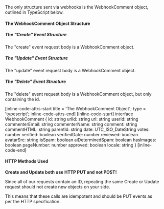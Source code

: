 The only structure sent via webhooks is the WebhookComment object, outlined in TypeScript below.

#### The WebhookComment Object Structure

##### The "Create" Event Structure
The "create" event request body is a WebhookComment object.

##### The "Update" Event Structure
The "update" event request body is a WebhookComment object.

##### The "Delete" Event Structure
The "delete" event request body is a WebhookComment object, but only containing the id.

[inline-code-attrs-start title = 'The WebhookComment Object'; type = 'typescript'; inline-code-attrs-end]
[inline-code-start]
interface WebhookComment {
    id: string
    urlId: string
    url: string
    userId: string
    commenterEmail: string
    commenterName: string
    comment: string
    commentHTML: string
    parentId: string
    date: UTC_ISO_DateString
    votes: number
    verified: boolean
    verifiedDate: number
    reviewed: boolean
    avatarSrc: string
    isSpam: boolean
    aiDeterminedSpam: boolean
    hasImages: boolean
    pageNumber: number
    approved: boolean
    locale: string
}
[inline-code-end]

#### HTTP Methods Used

**Create and Update both use HTTP PUT and not POST!**

Since all of our requests contain an ID, repeating the same Create or Update request should not create new objects on your side.

This means that these calls are idempotent and should be PUT events as per the HTTP specification.
